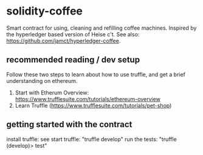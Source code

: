 # solidity-coffee
Smart contract for using, cleaning and refilling coffee machines. Inspired by the hyperledger based version of Heise c't. See also: https://github.com/jamct/hyperledger-coffee. 

## recommended reading / dev setup 
Follow these two steps to learn about how to use truffle, and get a brief understanding on 
ethereum. 

1. Start with Etherum Overview: https://www.trufflesuite.com/tutorials/ethereum-overview 
2. Learn Truffle (https://www.trufflesuite.com/tutorials/pet-shop) 

## getting started with the contract 
install truffle: see 
start truffle: "truffle develop"
run the tests: "truffle (develop)> test"


